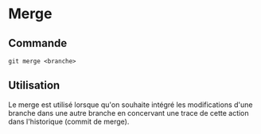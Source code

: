# Merge

## Commande

    git merge <branche>

## Utilisation

Le merge est utilisé lorsque qu'on souhaite intégré les modifications d'une branche dans une autre branche 
en concervant une trace de cette action dans l'historique (commit de merge).


